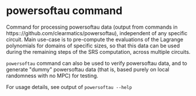 # powersoftau command

Command for processing powersoftau data (output from commands in
https:://github.com/clearmatics/powersoftau), independent of any
specific circuit.  Main use-case is to pre-compute the evaluations of
the Lagrange polynomials for domains of specific sizes, so that this
data can be used during the remaining steps of the SRS computation,
across multiple circuits.

`powersoftau` command can also be used to verify powersoftau data, and
to generate "dummy" powersoftau data (that is, based purely on local
randomness with no MPC) for testing.

For usage details, see output of `powersoftau --help`
